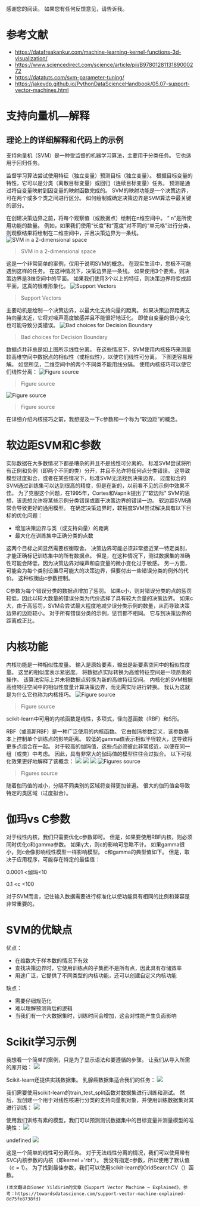 
感谢您的阅读。 如果您有任何反馈意见，请告诉我。
# 参考文献
+ https://datafreakankur.com/machine-learning-kernel-functions-3d-visualization/
+ https://www.sciencedirect.com/science/article/pii/B9780128113189000272
+ https://datatuts.com/svm-parameter-tuning/
+ https://jakevdp.github.io/PythonDataScienceHandbook/05.07-support-vector-machines.html
# 支持向量机—解释
## 理论上的详细解释和代码上的示例

支持向量机（SVM）是一种受监督的机器学习算法，主要用于分类任务。 它也适用于回归任务。

监督学习算法尝试使用特征（独立变量）预测目标（独立变量）。 根据目标变量的特性，它可以是分类（离散目标变量）或回归（连续目标变量）任务。 预测是通过将自变量映射到因变量的映射函数完成的。 SVM的映射功能是一个决策边界，可在两个或多个类之间进行区分。 如何绘制或确定决策边界是SVM算法中最关键的部分。

在创建决策边界之前，将每个观察值（或数据点）绘制在n维空间中。 “ n”是所使用功能的数量。 例如，如果我们使用“长度”和“宽度”对不同的“单元格”进行分类，则观察结果将绘制在二维空间中，并且决策边界为一条线。
![SVM in a 2-dimensional space](1!mRPaFRxCP67yGqhvCMpJvA.png)
> SVM in a 2-dimensional space


这是一个非常简单的案例，仅用于说明SVM的概念。 在现实生活中，您极不可能遇到这样的任务。 在这种情况下，决策边界是一条线。 如果使用3个要素，则决策边界是3维空间中的平面。 如果我们使用3个以上的特征，则决策边界将变成超平面，这真的很难形象化。
![Support Vectors](1!ajzQdrfBYtYrENIMf8qb1Q.png)
> Support Vectors


主要动机是绘制一个决策边界，以最大化支持向量的距离。 如果决策边界距离支持向量太近，它将对噪声高度敏感并且不能很好地泛化。 即使自变量的很小变化也可能导致分类错误。
![Bad choices for Decision Boundary](1!ZcyhQZpO3FYczlni_jR3Qw.png)
> Bad choices for Decision Boundary


数据点并非总是如上图所示线性分离。 在这些情况下，SVM使用内核技巧来测量较高维空间中数据点的相似性（或相似性），以使它们线性可分离。 下图更容易理解。 如您所见，二维空间中的两个不同类不能用线分隔。 使用内核技巧可以使它们线性分离：
![Figure source](1!D5jKvmphgJ8xdYujPTBWZw.png)
> Figure source

![Figure source](1!PpNDcodi5QOZ2FZi3wUL-A.png)
> Figure source


在详细介绍内核技巧之前，我想提及一下c参数和一个称为“软边距”的概念。
# 软边距SVM和C参数

实际数据在大多数情况下都是嘈杂的并且不是线性可分离的。 标准SVM尝试将所有正例和负例（即两个不同的类）分开，并且不允许将任何点分类错误。 这导致模型过度拟合，或者在某些情况下，标准SVM无法找到决策边界。 过度拟合的SVM通过训练集可以达到很高的精度，但是在新的，以前看不见的示例中效果不佳。 为了克服这个问题，在1995年，Cortes和Vapnik提出了“软边际” SVM的思想，该思想允许将某些示例分类错误或置于决策边界的错误一边。 软边距SVM通常会导致更好的通用模型。 在确定决策边界时，软裕度SVM尝试解决具有以下目标的优化问题：
+ 增加决策边界与类（或支持向量）的距离
+ 最大化在训练集中正确分类的点数

这两个目标之间显然需要权衡取舍。 决策边界可能必须非常接近某一特定类别，才能正确标记训练集中的所有数据点。 但是，在这种情况下，测试数据集的准确性可能会降低，因为决策边界对噪声和自变量的微小变化过于敏感。 另一方面，可能会为每个类别设置尽可能大的决策边界，但要付出一些错误分类的例外的代价。 这种权衡由c参数控制。

C参数为每个错误分类的数据点增加了惩罚。 如果c小，则对错误分类的点的惩罚较低，因此以较大数量的错误分类为代价选择了具有较大余量的决策边界。 如果c大，由于高惩罚，SVM会尝试最大程度地减少误分类示例的数量，从而导致决策边界的边距较小。 对于所有错误分类的示例，惩罚都不相同。 它与到决策边界的距离成正比。
# 内核功能

内核功能是一种相似性度量。 输入是原始要素，输出是新要素空间中的相似性度量。 这里的相似度表示紧密度。 将数据点实际转换为高维特征空间是一项昂贵的操作。 该算法实际上并未将数据点转换为新的高维特征空间。 内核化的SVM根据高维特征空间中的相似性度量计算决策边界，而无需实际进行转换。 我认为这就是为什么它也称为内核技巧。
![Figure source](1!csskyAwn88skWHNeQnXWTA.png)
> Figure source


scikit-learn中可用的内核函数是线性，多项式，径向基函数（RBF）和S形。

RBF（或高斯RBF）是一种广泛使用的内核函数。 它由伽玛参数定义，该参数基本上控制单个训练点的影响距离。 较低的gamma值表示相似半径较大，这导致将更多点组合在一起。 对于较高的伽玛值，这些点必须彼此非常接近，以便在同一组（或类）中考虑。 因此，具有非常大的伽玛值的模型往往会过拟合。 以下可视化效果更好地解释了该概念：
![](1!_CTmTq36YUixhA-QrmQ3aA.png)
![](1!jK9NgyBwO_Qjpb6dysZi3w.png)
![](1!cigGKvA3tTqK8STuLyor7A.png)
![Figures source](1!7M_wHiZiZA6BhxqWQGXwMw.png)
> Figures source


随着伽玛值的减小，分隔不同类别的区域将变得更加普遍。 很大的伽玛值会导致特定的类区域（过度拟合）。
# 伽玛vs C参数

对于线性内核，我们只需要优化c参数即可。 但是，如果要使用RBF内核，则必须同时优化c和gamma参数。 如果γ大，则c的影响可忽略不计。 如果gamma很小，则c会像影响线性模型一样影响模型。 c和gamma的典型值如下。 但是，取决于应用程序，可能存在特定的最佳值：

0.0001 <伽玛<10

0.1 <c <100

对于SVM而言，记住输入数据需要进行标准化以使功能具有相同的比例和兼容是非常重要的。
# SVM的优缺点

优点：
+ 在维数大于样本数的情况下有效
+ 查找决策边界时，它使用训练点的子集而不是所有点，因此具有存储效率
+ 用途广泛，它提供了不同类型的内核功能，还可以创建自定义内核功能

缺点：
+ 需要仔细规范化
+ 难以理解预测背后的逻辑
+ 当我们有一个大数据集时，训练时间会增加，这会对性能产生负面影响
# Scikit学习示例

我想看一个简单的案例，只是为了显示语法和要遵循的步骤。 让我们从导入所需的库开始：
![](1!iySJZ4r8biQ7HDjRm_xt9A.png)

Scikit-learn还提供实践数据集。 乳腺癌数据集适合我们的任务：
![](1!LmfukOFNxaacvabQWxs2-Q.png)

我们需要使用scikit-learn的train_test_split函数对数据集进行训练和测试。 然后，我创建一个用于对线性核进行分类的支持向量机对象，并使用训练数据集对其进行训练：
![](1!rk5D2mUhd09ArcRrKGxfog.png)

使用我们训练有素的模型，我们可以预测测试数据集中的目标变量并测量模型的准确性：
![](1!indAeiqF48_MUh3LrrctUw.png)

undefined
![](1!tD1ZduQFkLwxMolVTSOesw.png)

这是一个简单的线性可分离任务。 对于无法线性分离的情况，我们可以使用带有SVC内核参数的内核（即kernel ='rbf'）。 我没有指定c参数，所以使用了默认值（c = 1）。 为了找到最佳参数，我们可以使用scikit-learn的GridSearchCV（）函数。
```
(本文翻译自Soner Yildirim的文章《Support Vector Machine — Explained》，参考：https://towardsdatascience.com/support-vector-machine-explained-8d75fe8738fd)
```
